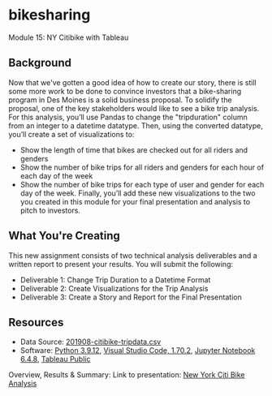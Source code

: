 # bikesharing
Module 15: NY Citibike with Tableau

## Background

Now that we've gotten a good idea of how to create our story, there is still some more work to be done to convince investors that a bike-sharing program in Des Moines is a solid business proposal. To solidify the proposal, one of the key stakeholders would like to see a bike trip analysis.
For this analysis, you’ll use Pandas to change the "tripduration" column from an integer to a datetime datatype. Then, using the converted datatype, you’ll create a set of visualizations to:
- Show the length of time that bikes are checked out for all riders and genders
- Show the number of bike trips for all riders and genders for each hour of each day of the week
- Show the number of bike trips for each type of user and gender for each day of the week.
Finally, you’ll add these new visualizations to the two you created in this module for your final presentation and analysis to pitch to investors.

## What You're Creating
This new assignment consists of two technical analysis deliverables and a written report to present your results. You will submit the following:
- Deliverable 1: Change Trip Duration to a Datetime Format
- Deliverable 2: Create Visualizations for the Trip Analysis
- Deliverable 3: Create a Story and Report for the Final Presentation

## Resources
- Data Source: [201908-citibike-tripdata.csv](https://s3.amazonaws.com/tripdata/201908-citibike-tripdata.csv.zip)
- Software: [Python 3.9.12](https://www.python.org/downloads/release/python-3912/), [Visual Studio Code, 1.70.2](https://code.visualstudio.com/updates/v1_70), [Jupyter Notebook 6.4.8](https://jupyter-notebook.readthedocs.io/_/downloads/en/v6.4.8/pdf/), [Tableau Public](https://public.tableau.com/app/discover)

Overview, Results & Summary:
Link to presentation: [New York Citi Bike Analysis](https://public.tableau.com/app/profile/alexandra.brody/viz/NewYorkCitiBikeAnalysis_16753253177960/NewYorkCitibikeAnalysis?publish=yes)
